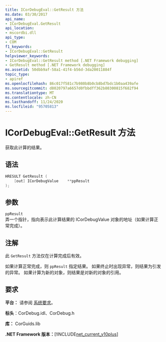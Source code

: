 ```yaml
---
title: ICorDebugEval::GetResult 方法
ms.date: 03/30/2017
api_name:
- ICorDebugEval.GetResult
api_location:
- mscordbi.dll
api_type:
- COM
f1_keywords:
- ICorDebugEval::GetResult
helpviewer_keywords:
- ICorDebugEval::GetResult method [.NET Framework debugging]
- GetResult method [.NET Framework debugging]
ms.assetid: 50dbb9af-58a1-41f4-b56d-3da20011884f
topic_type:
- apiref
ms.openlocfilehash: 86c017f581c7b980b8b0cb8bd7bdc1b0aa439afe
ms.sourcegitcommit: d8020797a6657d0fbbdff362b80300815f682f94
ms.translationtype: MT
ms.contentlocale: zh-CN
ms.lasthandoff: 11/24/2020
ms.locfileid: "95705813"
---
```

# <a name="icordebugevalgetresult-method"></a>ICorDebugEval::GetResult 方法

获取此计算的结果。  
  
## <a name="syntax"></a>语法  
  
```cpp  
HRESULT GetResult (  
    [out] ICorDebugValue    **ppResult  
);  
```  
  
## <a name="parameters"></a>参数  

 `ppResult`  
 弄一个指针，指向表示此计算结果的 ICorDebugValue 对象的地址（如果计算正常完成）。  
  
## <a name="remarks"></a>注解  

 此 `GetResult` 方法仅在计算完成后有效。  
  
 如果计算正常完成，则 `ppResult` 指定结果。 如果终止时出现异常，则结果为引发的异常。 如果计算为新的对象，则结果是对新的对象的引用。  
  
## <a name="requirements"></a>要求  

 **平台：** 请参阅 [系统要求](../../get-started/system-requirements.md)。  
  
 **标头**：CorDebug.idl、CorDebug.h  
  
 **库：** CorGuids.lib  
  
 **.NET Framework 版本：**[!INCLUDE[net_current_v10plus](../../../../includes/net-current-v10plus-md.md)]
